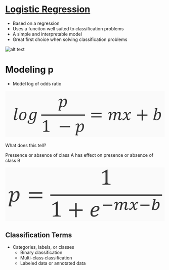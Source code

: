 # [Logistic Regression](https://en.wikipedia.org/wiki/Logistic_regression)

* Based on a regression
* Uses a funciton well suited to classification problems
* A simple and interpretable model
* Great first choice when solving classification problems

![alt text](logistic_forumla.png)

# Modeling p

* Model log of odds ratio

![alt text](modeling_p.png)

What does this tell?

Pressence or absence of class A has effect on presence or absence of class B

![alt text](p_simplified.png)
## Classification Terms

* Categories, labels, or classes
  * Binary classification
  * Multi-class classification
  * Labeled data or annotated data